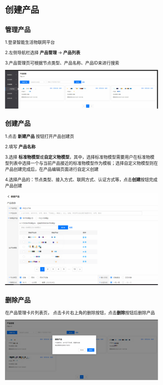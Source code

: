 # 创建产品

 ## 管理产品

1.登录智能生活物联网平台

2.左侧导航栏选择 **产品管理** -> **产品列表**

3.产品管理页可根据节点类型、产品名称、产品ID来进行搜索

![产品管理](../../../../../image/IoT/IoT-Estate/Product-Manager/Manage-Product.jpg)

 ## 创建产品

1.点击 **新建产品** 按钮打开产品创建页

2.填写 **产品名称**

3.选择 **标准物模型**或**自定义物模型**，其中，选择标准物模型需要用户在标准物模型列表中选择一个与当前产品接近的标准物模型作为模板；选择自定义物模型则在产品创建完成后，在产品编辑页面进行自定义创建

4.选择产品的：节点类型、接入方式、联网方式、认证方式等，点击**创建**按钮完成产品创建

![创建产品](../../../../../image/IoT/IoT-Estate/Product-Manager/Create-Product.png)

 ## 删除产品

在产品管理卡片列表页， 点击卡片右上角的删除按钮，点击**删除**按钮后删除产品

![删除产品](../../../../../image/IoT/IoT-Estate/Product-Manager/Delete-Product.png)
